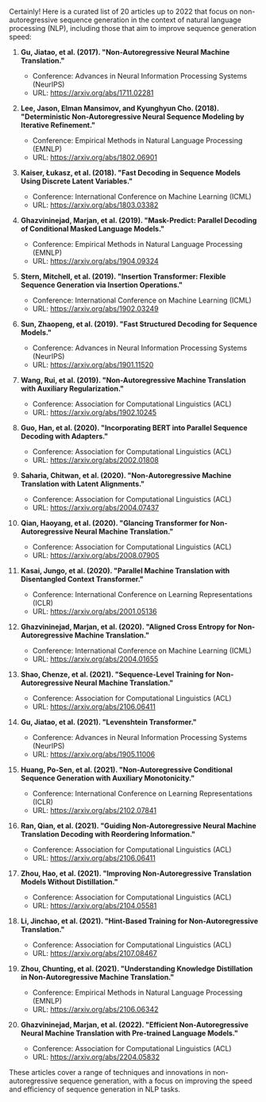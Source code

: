 Certainly! Here is a curated list of 20 articles up to 2022 that focus on non-autoregressive sequence generation in the context of natural language processing (NLP), including those that aim to improve sequence generation speed:

1. **Gu, Jiatao, et al. (2017). "Non-Autoregressive Neural Machine Translation."**
   - Conference: Advances in Neural Information Processing Systems (NeurIPS)
   - URL: https://arxiv.org/abs/1711.02281

2. **Lee, Jason, Elman Mansimov, and Kyunghyun Cho. (2018). "Deterministic Non-Autoregressive Neural Sequence Modeling by Iterative Refinement."**
   - Conference: Empirical Methods in Natural Language Processing (EMNLP)
   - URL: https://arxiv.org/abs/1802.06901

3. **Kaiser, Łukasz, et al. (2018). "Fast Decoding in Sequence Models Using Discrete Latent Variables."**
   - Conference: International Conference on Machine Learning (ICML)
   - URL: https://arxiv.org/abs/1803.03382

4. **Ghazvininejad, Marjan, et al. (2019). "Mask-Predict: Parallel Decoding of Conditional Masked Language Models."**
   - Conference: Empirical Methods in Natural Language Processing (EMNLP)
   - URL: https://arxiv.org/abs/1904.09324

5. **Stern, Mitchell, et al. (2019). "Insertion Transformer: Flexible Sequence Generation via Insertion Operations."**
   - Conference: International Conference on Machine Learning (ICML)
   - URL: https://arxiv.org/abs/1902.03249

6. **Sun, Zhaopeng, et al. (2019). "Fast Structured Decoding for Sequence Models."**
   - Conference: Advances in Neural Information Processing Systems (NeurIPS)
   - URL: https://arxiv.org/abs/1901.11520

7. **Wang, Rui, et al. (2019). "Non-Autoregressive Machine Translation with Auxiliary Regularization."**
   - Conference: Association for Computational Linguistics (ACL)
   - URL: https://arxiv.org/abs/1902.10245

8. **Guo, Han, et al. (2020). "Incorporating BERT into Parallel Sequence Decoding with Adapters."**
   - Conference: Association for Computational Linguistics (ACL)
   - URL: https://arxiv.org/abs/2002.01808

9. **Saharia, Chitwan, et al. (2020). "Non-Autoregressive Machine Translation with Latent Alignments."**
   - Conference: Association for Computational Linguistics (ACL)
   - URL: https://arxiv.org/abs/2004.07437

10. **Qian, Haoyang, et al. (2020). "Glancing Transformer for Non-Autoregressive Neural Machine Translation."**
    - Conference: Association for Computational Linguistics (ACL)
    - URL: https://arxiv.org/abs/2008.07905

11. **Kasai, Jungo, et al. (2020). "Parallel Machine Translation with Disentangled Context Transformer."**
    - Conference: International Conference on Learning Representations (ICLR)
    - URL: https://arxiv.org/abs/2001.05136

12. **Ghazvininejad, Marjan, et al. (2020). "Aligned Cross Entropy for Non-Autoregressive Machine Translation."**
    - Conference: International Conference on Machine Learning (ICML)
    - URL: https://arxiv.org/abs/2004.01655

13. **Shao, Chenze, et al. (2021). "Sequence-Level Training for Non-Autoregressive Neural Machine Translation."**
    - Conference: Association for Computational Linguistics (ACL)
    - URL: https://arxiv.org/abs/2106.06411

14. **Gu, Jiatao, et al. (2021). "Levenshtein Transformer."**
    - Conference: Advances in Neural Information Processing Systems (NeurIPS)
    - URL: https://arxiv.org/abs/1905.11006

15. **Huang, Po-Sen, et al. (2021). "Non-Autoregressive Conditional Sequence Generation with Auxiliary Monotonicity."**
    - Conference: International Conference on Learning Representations (ICLR)
    - URL: https://arxiv.org/abs/2102.07841

16. **Ran, Qian, et al. (2021). "Guiding Non-Autoregressive Neural Machine Translation Decoding with Reordering Information."**
    - Conference: Association for Computational Linguistics (ACL)
    - URL: https://arxiv.org/abs/2106.06411

17. **Zhou, Hao, et al. (2021). "Improving Non-Autoregressive Translation Models Without Distillation."**
    - Conference: Association for Computational Linguistics (ACL)
    - URL: https://arxiv.org/abs/2104.05581

18. **Li, Jinchao, et al. (2021). "Hint-Based Training for Non-Autoregressive Translation."**
    - Conference: Association for Computational Linguistics (ACL)
    - URL: https://arxiv.org/abs/2107.08467

19. **Zhou, Chunting, et al. (2021). "Understanding Knowledge Distillation in Non-Autoregressive Machine Translation."**
    - Conference: Empirical Methods in Natural Language Processing (EMNLP)
    - URL: https://arxiv.org/abs/2106.06342

20. **Ghazvininejad, Marjan, et al. (2022). "Efficient Non-Autoregressive Neural Machine Translation with Pre-trained Language Models."**
    - Conference: Association for Computational Linguistics (ACL)
    - URL: https://arxiv.org/abs/2204.05832

These articles cover a range of techniques and innovations in non-autoregressive sequence generation, with a focus on improving the speed and efficiency of sequence generation in NLP tasks.